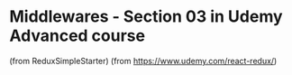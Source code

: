 # Middlewares - Section 03 in Udemy Advanced course
(from ReduxSimpleStarter)
(from https://www.udemy.com/react-redux/)

